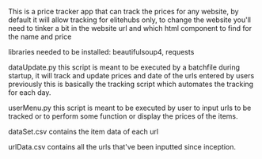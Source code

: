 This is a price tracker app that can track the prices for any website,
by default it will allow tracking for elitehubs only, 
to change the website you'll need to tinker a bit in the website url and which html component to find for the name and price

libraries needed to be installed: beautifulsoup4, requests

dataUpdate.py
this script is meant to be executed by a batchfile during startup,
it will track and update prices and date of the urls entered by users previously
this is basically the tracking script which automates the tracking for each day.

userMenu.py
this script is meant to be executed by user to input urls to be tracked
or to perform some function or display the prices of the items.

dataSet.csv
contains the item data of each url

urlData.csv
contains all the urls that've been inputted since inception.

